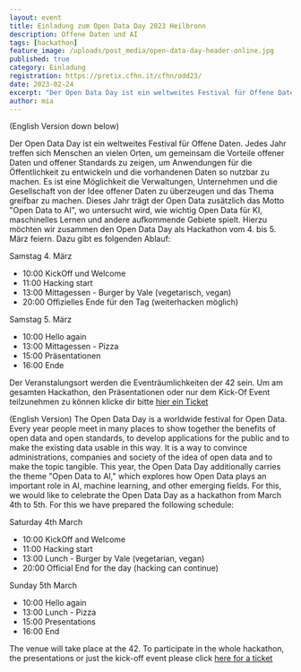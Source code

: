 ```yaml
---
layout: event
title: Einladung zum Open Data Day 2023 Heilbronn
description: Offene Daten und AI
tags: [hackathon]
feature_image: /uploads/post_media/open-data-day-header-online.jpg
published: true
category: Einladung
registration: https://pretix.cfhn.it/cfhn/odd23/
date: 2023-02-24
excerpt: "Der Open Data Day ist ein weltweites Festival für Offene Daten. Wir veranstalten vom 4. bis 5. März hierzu einen Hackathon."
author: mia
---
```

(English Version down below)

Der Open Data Day ist ein weltweites Festival für Offene Daten. Jedes Jahr treffen sich Menschen an vielen Orten, um gemeinsam die Vorteile offener Daten und offener Standards zu zeigen, um Anwendungen für die Öffentlichkeit zu entwickeln und die vorhandenen Daten so nutzbar zu machen. Es ist eine Möglichkeit die Verwaltungen, Unternehmen und die Gesellschaft von der Idee offener Daten zu überzeugen und das Thema greifbar zu machen. Dieses Jahr trägt der Open Data zusätzlich das Motto "Open Data to AI", wo untersucht wird, wie wichtig Open Data für KI, maschinelles Lernen und andere aufkommende Gebiete spielt.
Hierzu möchten wir zusammen den Open Data Day als Hackathon vom 4. bis 5. März feiern. Dazu gibt es folgenden Ablauf:

Samstag 4. März
- 10:00 KickOff und Welcome
- 11:00 Hacking start
- 13:00 Mittagessen - Burger by Vale (vegetarisch, vegan)
- 20:00 Offizielles Ende für den Tag (weiterhacken möglich)

Samstag 5. März 			
- 10:00 Hello again
- 13:00 Mittagessen - Pizza
- 15:00 Präsentationen
- 16:00 Ende

Der Veranstalungsort werden die Eventräumlichkeiten der 42 sein. Um am gesamten Hackathon, den Präsentationen oder nur dem Kick-Of Event teilzunehmen zu können klicke dir bitte [hier ein Ticket](https://pretix.cfhn.it/cfhn/odd23/)

(English Version)
The Open Data Day is a worldwide festival for Open Data. Every year people meet in many places to show together the benefits of open data and open standards, to develop applications for the public and to make the existing data usable in this way. It is a way to convince administrations, companies and society of the idea of open data and to make the topic tangible. This year, the Open Data Day additionally carries the theme "Open Data to AI," which explores how Open Data plays an important role in AI, machine learning, and other emerging fields.
For this, we would like to celebrate the Open Data Day as a hackathon from March 4th to 5th. For this we have prepared the following schedule:

Saturday 4th March
- 10:00 KickOff and Welcome
- 11:00 Hacking start
- 13:00 Lunch - Burger by Vale (vegetarian, vegan)
- 20:00 Official End for the day (hacking can continue)

Sunday 5th March
- 10:00 Hello again
- 13:00 Lunch - Pizza
- 15:00 Presentations
- 16:00 End

The venue will take place at the 42. To participate in the whole hackathon, the presentations or just the kick-off event please click [here for a ticket](https://pretix.cfhn.it/cfhn/odd23/)
